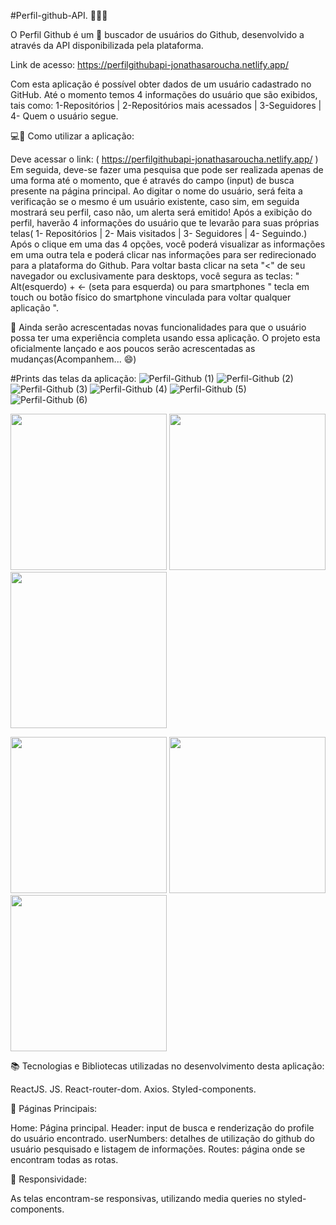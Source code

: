 #Perfil-github-API. 👨🏻‍💻 

O Perfil Github é um 🍳 buscador de usuários do Github, desenvolvido a através da API disponibilizada pela plataforma.

Link de acesso: https://perfilgithubapi-jonathasaroucha.netlify.app/

Com esta aplicação é possível obter dados de um usuário cadastrado no GitHub. Até o momento temos 4 informações do usuário que são exibidos, tais como: 1-Repositórios | 
2-Repositórios mais acessados | 3-Seguidores | 4- Quem o usuário segue.

💻📱 Como utilizar a aplicação:

Deve acessar o link: ( https://perfilgithubapi-jonathasaroucha.netlify.app/ ) Em seguida, deve-se fazer uma pesquisa que pode ser realizada apenas de uma forma até o momento, que é através do campo (input) de busca presente na página principal. Ao digitar o nome do usuário, será feita a verificação se o mesmo é um usuário existente, caso sim, em seguida mostrará seu perfil, caso não, um alerta será emitido! Após a exibição do perfil, haverão 4 informações do usuário que te levarão para suas próprias telas( 1- Repositórios | 2- Mais visitados | 3- Seguidores | 4- Seguindo.)  Após o clique em uma das 4 opções, você poderá visualizar as informações em uma outra tela e poderá clicar nas informações para ser redirecionado para a plataforma do Github. Para voltar basta clicar na seta "<" de seu navegador ou exclusivamente para desktops, você segura as teclas: " Alt(esquerdo) + <- (seta para esquerda) ou para smartphones " tecla em touch ou botão físico do smartphone vinculada para voltar qualquer aplicação ".

🚩 Ainda serão acrescentadas novas funcionalidades para que o usuário possa ter uma experiência completa usando essa aplicação. O projeto esta oficialmente lançado e aos poucos serão acrescentadas as mudanças(Acompanhem... 😄)

#Prints das telas da aplicação:
![Perfil-Github (1)](https://user-images.githubusercontent.com/77129503/133943619-db1f50d8-f492-4413-99f5-c70c3c91eaaf.png)
![Perfil-Github (2)](https://user-images.githubusercontent.com/77129503/133943625-fae5d8ed-8ca4-4da3-a767-b19d256102f8.png)
![Perfil-Github (3)](https://user-images.githubusercontent.com/77129503/133943628-3ae00df4-e564-47e1-a17a-4ecc6395f244.png)
![Perfil-Github (4)](https://user-images.githubusercontent.com/77129503/133943631-e6dde3bd-d385-4783-a10f-4f20dc3e428e.png)
![Perfil-Github (5)](https://user-images.githubusercontent.com/77129503/133943633-a9df4f6e-6f4f-41eb-bd97-566bf8af2031.png)
![Perfil-Github (6)](https://user-images.githubusercontent.com/77129503/133943636-a9deb8e7-c82d-40b4-8081-ceade0efb496.png)
<p float="left">
  <img src="https://user-images.githubusercontent.com/77129503/133943673-7cfac927-6f80-4fdc-8471-656413919f27.jpeg" width="250" />
  <img src="https://user-images.githubusercontent.com/77129503/133943674-1be7ed59-8eb6-4a18-be3a-06e1d3120160.jpeg" width="250" /> 
  <img src="https://user-images.githubusercontent.com/77129503/133943679-a54de6c2-5109-44d5-9e81-53cfe4eee78f.jpeg" width="250" />
</p>
<p float="left">
  <img src="https://user-images.githubusercontent.com/77129503/133943681-1ea6fcee-f9ad-47c4-82ae-6295f1b2484c.jpeg" width="250" />
  <img src="https://user-images.githubusercontent.com/77129503/133943683-b3883fca-b867-4fc8-bea7-973882dd9932.jpeg" width="250" /> 
  <img src="https://user-images.githubusercontent.com/77129503/133943685-8fa3c70d-6452-42b7-820e-ecd99b72742f.jpeg" width="250" />
</p>

📚 Tecnologias e Bibliotecas utilizadas no desenvolvimento desta aplicação:

ReactJS.
JS.
React-router-dom.
Axios.
Styled-components.

📄 Páginas Principais:

Home: Página principal.
Header: input de busca e renderização do profile do usuário encontrado.
userNumbers: detalhes de utilização do github do usuário pesquisado e listagem de informações.
Routes: página onde se encontram todas as rotas.

📱 Responsividade:

As telas encontram-se responsivas, utilizando media queries no styled-components.
